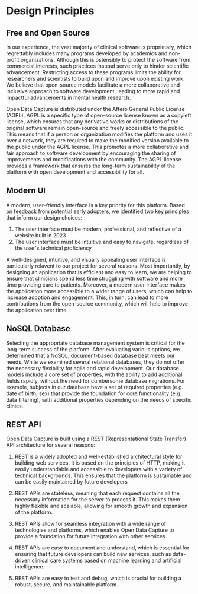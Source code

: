 # Design Principles

## Free and Open Source

In our experience, the vast majority of clinical software is proprietary, which regrettably includes many programs developed by academics and non-profit organizations. Although this is ostensibly to protect the software from commercial interests, such practices instead serve only to hinder scientific advancement. Restricting access to these programs limits the ability for researchers and scientists to build upon and improve upon existing work. We believe that open-source models facilitate a more collaborative and inclusive approach to software development, leading to more rapid and impactful advancements in mental health research.

Open Data Capture is distributed under the Affero General Public License (AGPL). AGPL is a specific type of open-source license known as a copyleft license, which ensures that any derivative works or distributions of the original software remain open-source and freely accessible to the public. This means that if a person or organization modifies the platform and uses it over a network, they are required to make the modified version available to the public under the AGPL license. This promotes a more collaborative and fair approach to software development by encouraging the sharing of improvements and modifications with the community. The AGPL license provides a framework that ensures the long-term sustainability of the platform with open development and accessibility for all.

## Modern UI

A modern, user-friendly interface is a key priority for this platform. Based on feedback from potential early adopters, we identified two key principles that inform our design choices:

1. The user interface must be modern, professional, and reflective of a website built in 2023
2. The user interface must be intuitive and easy to navigate, regardless of the user's technical proficiency

A well-designed, intuitive, and visually appealing user interface is particularly relavent to our project for several reasons. Most importantly, by designing an application that is efficient and easy to learn, we are helping to ensure that clinicians spend less time struggling with software and more time providing care to patients. Moreover, a modern user interface makes the application more accessible to a wider range of users, which can help to increase adoption and engagement. This, in turn, can lead to more contributions from the open-source community, which will help to improve the application over time.

## NoSQL Database

Selecting the appropriate database management system is critical for the long-term success of the platform. After evaluating various options, we determined that a NoSQL, document-based database best meets our needs. While we examined several relational databases, they do not offer the necessary flexibility for agile and rapid development. Our database models include a core set of properties, with the ability to add additional fields rapidly, without the need for cumbersome database migrations. For example, subjects in our database have a set of required properties (e.g. date of birth, sex) that provide the foundation for core functionality (e.g. data filtering), with additional properties depending on the needs of specific clinics.

## REST API

Open Data Capture is built using a REST (Representational State Transfer) API architecture for several reasons:

1. REST is a widely adopted and well-established architectural style for building web services. It is based on the principles of HTTP, making it easily understandable and accessible to developers with a variety of technical backgrounds. This ensures that the platform is sustainable and can be easily maintained by future developers

2. REST APIs are stateless, meaning that each request contains all the necessary information for the server to process it. This makes them highly flexible and scalable, allowing for smooth growth and expansion of the platform.

3. REST APIs allow for seamless integration with a wide range of technologies and platforms, which enables Open Data Capture to provide a foundation for future integration with other services

4. REST APIs are easy to document and understand, which is essential for ensuring that future developers can build new services, such as data-driven clinical care systems based on machine learning and artificial intelligence.

5. REST APIs are easy to test and debug, which is crucial for building a robust, secure, and maintainable platform.
